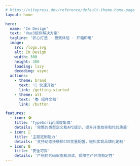 ```yaml
---
# https://vitepress.dev/reference/default-theme-home-page
layout: home

hero:
  name: 'Im Design'
  text: 'Vue3组件解决方案'
  tagline: '匠心打造 · 极致体验 · 开箱即用'
  image:
    src: /logo.svg
    alt: Im Design
    width: 300
    height: 300
    loading: lazy
    decoding: async
  actions:
    - theme: brand
      text: '🚀 快速开始'
      link: /getting-started
    - theme: alt
      text: '📚 组件文档'
      link: /button

features:
  - icon: 🛠️
    title: 'TypeScript深度集成'
    details: '完整的类型定义和API提示，提升开发效率和代码质量'
  - icon: 🎨
    title: '主题定制能力'
    details: '支持动态换肤和CSS变量配置，轻松实现品牌化定制'
  - icon: 🔒
    title: '安全可靠'
    details: '严格的代码审查和测试，保障生产环境稳定性'
---
```

